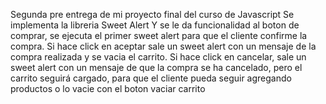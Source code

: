Segunda pre entrega de mi proyecto final del curso de Javascript
Se implementa la libreria Sweet Alert
Y se le da funcionalidad al boton de comprar, se ejecuta el primer sweet alert para que el cliente confirme la compra.
Si hace click en aceptar sale un sweet alert con un mensaje de la compra realizada y se vacia el carrito.
Si hace click en cancelar, sale un sweet alert con un mensaje de que la compra se ha cancelado, pero el carrito seguirá cargado, para que el cliente pueda seguir agregando productos o lo vacie con el boton vaciar carrito
